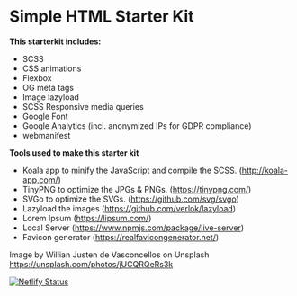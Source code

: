 # Simple HTML Starter Kit

**This starterkit includes:**

* SCSS
* CSS animations
* Flexbox
* OG meta tags
* Image lazyload
* SCSS Responsive media queries
* Google Font 
* Google Analytics (incl. anonymized IPs for GDPR compliance)
* webmanifest

**Tools used to make this starter kit**

* Koala app to minify the JavaScript and compile the SCSS. (http://koala-app.com/)
* TinyPNG to optimize the JPGs & PNGs. (https://tinypng.com/)
* SVGo to optimize the SVGs. (https://github.com/svg/svgo)
* Lazyload the images (https://github.com/verlok/lazyload)
* Lorem Ipsum (https://lipsum.com/)
* Local Server (https://www.npmjs.com/package/live-server)
* Favicon generator (https://realfavicongenerator.net/)


Image by Willian Justen de Vasconcellos on Unsplash
https://unsplash.com/photos/jUCQRQeRs3k

[![Netlify Status](https://api.netlify.com/api/v1/badges/b1748968-a200-4d98-b0fc-1b5d3b43db68/deploy-status)](https://app.netlify.com/sites/html-starter-kit/deploys)